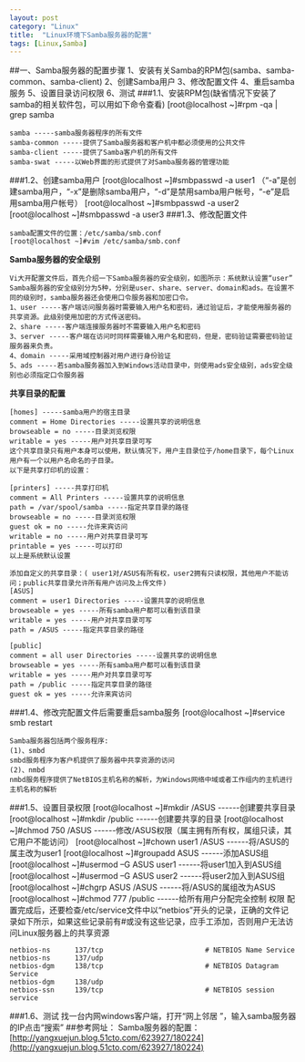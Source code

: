 ```yaml
---
layout: post
category: "Linux"
title:  "Linux环境下Samba服务器的配置"
tags: [Linux,Samba]
---
```

##一、Samba服务器的配置步骤
	1、安装有关Samba的RPM包(samba、samba-common、samba-client)
	2、创建Samba用户
	3、修改配置文件
	4、重启samba服务
	5、设置目录访问权限
	6、测试
###1.1、安装RPM包(缺省情况下安装了samba的相关软件包，可以用如下命令查看)
	[root@localhost ~]#rpm -qa | grep samba

	samba -----samba服务器程序的所有文件
	samba-common -----提供了Samba服务器和客户机中都必须使用的公共文件
	samba-client -----提供了Samba客户机的所有文件
	samba-swat -----以Web界面的形式提供了对Samba服务器的管理功能
###1.2、创建samba用户
	[root@localhost ~]#smbpasswd -a user1 
	（“-a”是创建samba用户，“-x”是删除samba用户，“-d”是禁用samba用户帐号，“-e”是启用samba用户帐号）
	[root@localhost ~]#smbpasswd -a user2 
	[root@localhost ~]#smbpasswd -a user3 
###1.3、修改配置文件

	samba配置文件的位置：/etc/samba/smb.conf
	[root@localhost ~]#vim /etc/samba/smb.conf

**Samba服务器的安全级别**

	Vi大开配置文件后，首先介绍一下Samba服务器的安全级别，如图所示：系统默认设置“user”
	Samba服务器的安全级别分为5种，分别是user、share、server、domain和ads。在设置不同的级别时，samba服务器还会使用口令服务器和加密口令。
	1、user -----客户端访问服务器时需要输入用户名和密码，通过验证后，才能使用服务器的共享资源。此级别使用加密的方式传送密码。
	2、share -----客户端连接服务器时不需要输入用户名和密码
	3、server -----客户端在访问时同样需要输入用户名和密码，但是，密码验证需要密码验证服务器来负责。
	4、domain -----采用域控制器对用户进行身份验证
	5、ads -----若samba服务器加入到Windows活动目录中，则使用ads安全级别，ads安全级别也必须指定口令服务器

**共享目录的配置**

	[homes] -----samba用户的宿主目录
	comment = Home Directories -----设置共享的说明信息
	browseable = no -----目录浏览权限
	writable = yes -----用户对共享目录可写
	这个共享目录只有用户本身可以使用，默认情况下，用户主目录位于/home目录下，每个Linux用户有一个以用户名命名的子目录。
	以下是共享打印机的设置：

	[printers] -----共享打印机
	comment = All Printers -----设置共享的说明信息
	path = /var/spool/samba -----指定共享目录的路径
	browseable = no -----目录浏览权限
	guest ok = no -----允许来宾访问
	writable = no -----用户对共享目录可写
	printable = yes -----可以打印
	以上是系统默认设置

	添加自定义的共享目录：( user1对/ASUS有所有权，user2拥有只读权限，其他用户不能访问；public共享目录允许所有用户访问及上传文件)
	[ASUS]
	comment = user1 Directories -----设置共享的说明信息
	browseable = yes -----所有samba用户都可以看到该目录
	writable = yes -----用户对共享目录可写
	path = /ASUS -----指定共享目录的路径

	[public]
	comment = all user Directories -----设置共享的说明信息
	browseable = yes -----所有samba用户都可以看到该目录
	writable = yes -----用户对共享目录可写
	path = /public -----指定共享目录的路径
	guest ok = yes -----允许来宾访问

###1.4、修改完配置文件后需要重启samba服务
	[root@localhost ~]#service smb restart

	Samba服务器包括两个服务程序:
	(1)、smbd
	smbd服务程序为客户机提供了服务器中共享资源的访问
	(2)、nmbd
	nmbd服务程序提供了NetBIOS主机名称的解析，为Windows网络中域或者工作组内的主机进行主机名称的解析
###1.5、设置目录权限
	[root@localhost ~]#mkdir /ASUS ------创建要共享目录
	[root@localhost ~]#mkdir /public ------创建要共享的目录
	[root@localhost ~]#chmod 750 /ASUS ------修改/ASUS权限（属主拥有所有权，属组只读，其它用户不能访问）
	[root@localhost ~]#chown user1 /ASUS ------将/ASUS的属主改为user1
	[root@localhost ~]#groupadd ASUS ------添加ASUS组
	[root@localhost ~]#usermod –G ASUS user1 ------将user1加入到ASUS组
	[root@localhost ~]#usermod –G ASUS user2 ------将user2加入到ASUS组
	[root@localhost ~]#chgrp ASUS /ASUS ------将/ASUS的属组改为ASUS
	[root@localhost ~]#chmod 777 /public ------给所有用户分配完全控制
	权限
配置完成后，还要检查/etc/service文件中以“netbios”开头的记录，正确的文件记录如下所示，如果这些记录前有#或没有这些记录，应手工添加，否则用户无法访问Linux服务器上的共享资源

	netbios-ns      137/tcp                         # NETBIOS Name Service
	netbios-ns      137/udp
	netbios-dgm     138/tcp                         # NETBIOS Datagram Service
	netbios-dgm     138/udp
	netbios-ssn     139/tcp                         # NETBIOS session service
	

###1.6、测试
找一台内网windows客户端，打开“网上邻居 ”，输入samba服务器的IP点击“搜索”
##参考网址：
Samba服务器的配置：[http://yangxuejun.blog.51cto.com/623927/180224](http://yangxuejun.blog.51cto.com/623927/180224)